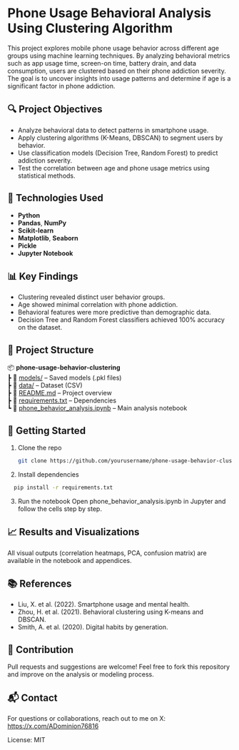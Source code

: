 # Phone Usage Behavioral Analysis Using Clustering Algorithm

This project explores mobile phone usage behavior across different age groups using machine learning techniques. By analyzing behavioral metrics such as app usage time, screen-on time, battery drain, and data consumption, users are clustered based on their phone addiction severity. The goal is to uncover insights into usage patterns and determine if age is a significant factor in phone addiction.

## 🔍 Project Objectives

- Analyze behavioral data to detect patterns in smartphone usage.
- Apply clustering algorithms (K-Means, DBSCAN) to segment users by behavior.
- Use classification models (Decision Tree, Random Forest) to predict addiction severity.
- Test the correlation between age and phone usage metrics using statistical methods.

## 🧠 Technologies Used

- **Python**
- **Pandas**, **NumPy**
- **Scikit-learn**
- **Matplotlib**, **Seaborn**
- **Pickle**
- **Jupyter Notebook**

## 📊 Key Findings

- Clustering revealed distinct user behavior groups.
- Age showed minimal correlation with phone addiction.
- Behavioral features were more predictive than demographic data.
- Decision Tree and Random Forest classifiers achieved 100% accuracy on the dataset.

## 📁 Project Structure

📦 **phone-usage-behavior-clustering**  
┣ 📂 [models/](./models) – Saved models (.pkl files)  
┣ 📂 [data/](./user_behavior_dataset.csv) – Dataset (CSV)  
┣ 📜 [README.md](./README.md) – Project overview  
┣ 📜 [requirements.txt](./requirements.txt) – Dependencies  
┗ 📜 [phone_behavior_analysis.ipynb](./phone_behavior_analysis.ipynb) – Main analysis notebook  


## 📌 Getting Started

1. Clone the repo  
   ```bash
   git clone https://github.com/yourusername/phone-usage-behavior-clustering.git
   ```
2. Install dependencies
```bash
  pip install -r requirements.txt
```
3. Run the notebook
Open phone_behavior_analysis.ipynb in Jupyter and follow the cells step by step.

##  📈 Results and Visualizations
All visual outputs (correlation heatmaps, PCA, confusion matrix) are available in the notebook and appendices.

## 📚 References
- Liu, X. et al. (2022). Smartphone usage and mental health.
- Zhou, H. et al. (2021). Behavioral clustering using K-means and DBSCAN.
- Smith, A. et al. (2020). Digital habits by generation.

## 🤝 Contribution
Pull requests and suggestions are welcome! Feel free to fork this repository and improve on the analysis or modeling process.

## 📬 Contact
For questions or collaborations, reach out to me on X: https://x.com/ADominion76816

License: MIT
